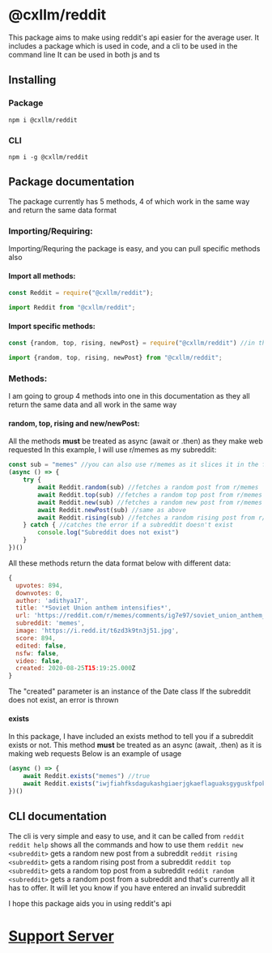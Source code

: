 # @cxllm/reddit
This package aims to make using reddit's api easier for the average user. It includes a package which is used in code, and a cli to be used in the command line
It can be used in both js and ts
## Installing
### Package
`npm i @cxllm/reddit`
### CLI
`npm i -g @cxllm/reddit`
## Package documentation
The package currently has 5 methods, 4 of which work in the same way and return the same data format
### Importing/Requiring:
Importing/Requring the package is easy, and you can pull specific methods also
#### Import all methods:
```js
const Reddit = require("@cxllm/reddit");
```

```ts
import Reddit from "@cxllm/reddit";
```
#### Import specific methods:
```js
const {random, top, rising, newPost} = require("@cxllm/reddit") //in this context, "newPost" must be used as new collides with the constructor
```

```ts
import {random, top, rising, newPost} from "@cxllm/reddit";
```

### Methods:
I am going to group 4 methods into one in this documentation as they all return the same data and all work in the same way
#### random, top, rising and new/newPost:
All the methods **must** be treated as async (await or .then) as they make web requested
In this example, I will use r/memes as my subreddit:
```js
const sub = "memes" //you can also use r/memes as it slices it in the function
(async () => {
    try {
        await Reddit.random(sub) //fetches a random post from r/memes
        await Reddit.top(sub) //fetches a random top post from r/memes
        await Reddit.new(sub) //fetches a random new post from r/memes
        await Reddit.newPost(sub) //same as above
        await Reddit.rising(sub) //fetches a random rising post from r/memes
    } catch { //catches the error if a subreddit doesn't exist
        console.log("Subreddit does not exist")
    }
})()
```
All these methods return the data format below with different data: 
```js
{
  upvotes: 894,
  downvotes: 0,
  author: 'adithya17',
  title: '*Soviet Union anthem intensifies*',
  url: 'https://reddit.com/r/memes/comments/ig7e97/soviet_union_anthem_intensifies/',
  subreddit: 'memes',
  image: 'https://i.redd.it/t6zd3k9tn3j51.jpg',
  score: 894,
  edited: false,
  nsfw: false,
  video: false,
  created: 2020-08-25T15:19:25.000Z
}
```
The "created" parameter is an instance of the Date class
If the subreddit does not exist, an error is thrown
#### exists 
In this package, I have included an exists method to tell you if a subreddit exists or not.
This method **must** be treated as an async (await, .then) as it is making web requests
Below is an example of usage
```js
(async () => {
    await Reddit.exists("memes") //true
    await Reddit.exists("iwjfiahfksdagukashgiaerjgkaeflaguaksgyguskfpok") //false
})()
```

## CLI documentation
The cli is very simple and easy to use, and it can be called from `reddit`
`reddit help` shows all the commands and how to use them
`reddit new <subreddit>` gets a random new post from a subreddit
`reddit rising <subreddit>` gets a random rising post from a subreddit 
`reddit top <subreddit>` gets a random top post from a subreddit
`reddit random <subreddit>` gets a random post from a subreddit
and that's currently all it has to offer. It will let you know if you have entered an invalid subreddit

I hope this package aids you in using reddit's api
# [Support Server](https://discord.com/invite/XVxhVvG)